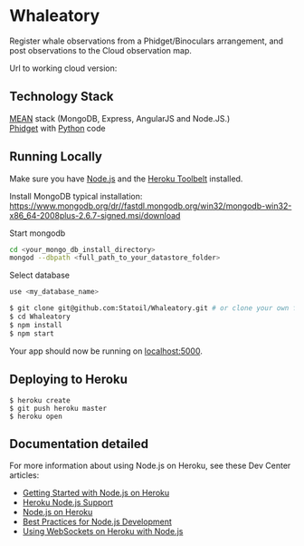 # Whaleatory

Register whale observations from a Phidget/Binoculars arrangement, and post observations to the Cloud observation map.

Url to working cloud version: 

## Technology Stack

[MEAN](http://mean.io/) stack (MongoDB, Express, AngularJS and Node.JS.)</br>
[Phidget](http://www.phidgets.com/) with [Python](https://www.python.org/) code 

## Running Locally

Make sure you have [Node.js](http://nodejs.org/) and the [Heroku Toolbelt](https://toolbelt.heroku.com/) installed.

Install MongoDB typical installation: https://www.mongodb.org/dr//fastdl.mongodb.org/win32/mongodb-win32-x86_64-2008plus-2.6.7-signed.msi/download

Start mongodb 
```sh
cd <your_mongo_db_install_directory>
mongod --dbpath <full_path_to_your_datastore_folder>
```

Select database
```sh
use <my_database_name>
```

```sh
$ git clone git@github.com:Statoil/Whaleatory.git # or clone your own fork
$ cd Whaleatory
$ npm install
$ npm start
```

Your app should now be running on [localhost:5000](http://localhost:5000/).

## Deploying to Heroku

```
$ heroku create
$ git push heroku master
$ heroku open
```

## Documentation detailed

For more information about using Node.js on Heroku, see these Dev Center articles:

- [Getting Started with Node.js on Heroku](https://devcenter.heroku.com/articles/getting-started-with-nodejs)
- [Heroku Node.js Support](https://devcenter.heroku.com/articles/nodejs-support)
- [Node.js on Heroku](https://devcenter.heroku.com/categories/nodejs)
- [Best Practices for Node.js Development](https://devcenter.heroku.com/articles/node-best-practices)
- [Using WebSockets on Heroku with Node.js](https://devcenter.heroku.com/articles/node-websockets)
